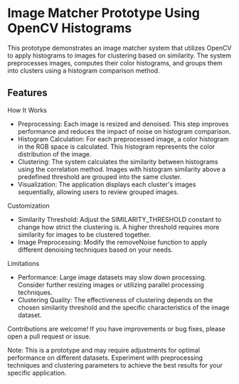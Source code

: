 # Image Matcher Prototype Using OpenCV Histograms

This prototype demonstrates an image matcher system that utilizes OpenCV to apply histograms to images for clustering based on similarity. The system preprocesses images, computes their color histograms, and groups them into clusters using a histogram comparison method.
## Features

How It Works

- Preprocessing: Each image is resized and denoised. This step improves performance and reduces the impact of noise on histogram comparison.
- Histogram Calculation: For each preprocessed image, a color histogram in the RGB space is calculated. This histogram represents the color distribution of the image.
- Clustering: The system calculates the similarity between histograms using the correlation method. Images with histogram similarity above a predefined threshold are grouped into the same cluster.
- Visualization: The application displays each cluster's images sequentially, allowing users to review grouped images.

Customization

- Similarity Threshold: Adjust the SIMILARITY_THRESHOLD constant to change how strict the clustering is. A higher threshold requires more similarity for images to be clustered together.
- Image Preprocessing: Modify the removeNoise function to apply different denoising techniques based on your needs.

Limitations

- Performance: Large image datasets may slow down processing. Consider further resizing images or utilizing parallel processing techniques.
- Clustering Quality: The effectiveness of clustering depends on the chosen similarity threshold and the specific characteristics of the image dataset.


Contributions are welcome! If you have improvements or bug fixes, please open a pull request or issue.

Note: This is a prototype and may require adjustments for optimal performance on different datasets. Experiment with preprocessing techniques and clustering parameters to achieve the best results for your specific application.
